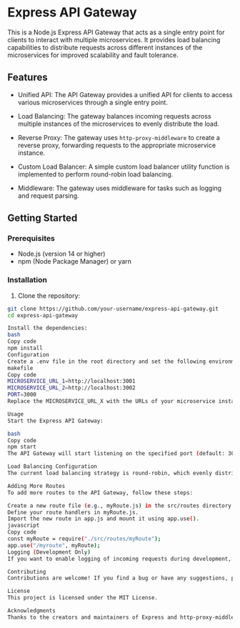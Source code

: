 # Express API Gateway

This is a Node.js Express API Gateway that acts as a single entry point for clients to interact with multiple microservices. It provides load balancing capabilities to distribute requests across different instances of the microservices for improved scalability and fault tolerance.

## Features

- Unified API: The API Gateway provides a unified API for clients to access various microservices through a single entry point.

- Load Balancing: The gateway balances incoming requests across multiple instances of the microservices to evenly distribute the load.

- Reverse Proxy: The gateway uses `http-proxy-middleware` to create a reverse proxy, forwarding requests to the appropriate microservice instance.

- Custom Load Balancer: A simple custom load balancer utility function is implemented to perform round-robin load balancing.

- Middleware: The gateway uses middleware for tasks such as logging and request parsing.

## Getting Started

### Prerequisites

- Node.js (version 14 or higher)
- npm (Node Package Manager) or yarn

### Installation

1. Clone the repository:

```bash
git clone https://github.com/your-username/express-api-gateway.git
cd express-api-gateway

Install the dependencies:
bash
Copy code
npm install
Configuration
Create a .env file in the root directory and set the following environment variables:
makefile
Copy code
MICROSERVICE_URL_1=http://localhost:3001
MICROSERVICE_URL_2=http://localhost:3002
PORT=3000
Replace the MICROSERVICE_URL_X with the URLs of your microservice instances. Update the PORT if you want the gateway to listen on a different port.

Usage
Start the Express API Gateway:

bash
Copy code
npm start
The API Gateway will start listening on the specified port (default: 3000) and forward incoming requests to the microservices based on the load balancing strategy.

Load Balancing Configuration
The current load balancing strategy is round-robin, which evenly distributes requests across the specified microservice instances. You can extend or modify the createLoadBalancer utility function in app.js to implement more sophisticated load balancing algorithms based on your needs.

Adding More Routes
To add more routes to the API Gateway, follow these steps:

Create a new route file (e.g., myRoute.js) in the src/routes directory.
Define your route handlers in myRoute.js.
Import the new route in app.js and mount it using app.use().
javascript
Copy code
const myRoute = require("./src/routes/myRoute");
app.use("/myroute", myRoute);
Logging (Development Only)
If you want to enable logging of incoming requests during development, set NODE_ENV=development in your .env file.

Contributing
Contributions are welcome! If you find a bug or have any suggestions, please open an issue or submit a pull request.

License
This project is licensed under the MIT License.

Acknowledgments
Thanks to the creators and maintainers of Express and http-proxy-middleware for their excellent libraries.

```

```

```
